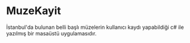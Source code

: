 # MuzeKayit
İstanbul'da bulunan belli başlı müzelerin kullanıcı kaydı yapabildiği c# ile yazılmış bir masaüstü uygulamasıdır.
